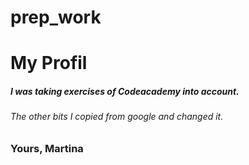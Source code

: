 # prep_work
# My Profil
##### I was taking exercises of *Codeacademy* into account.
###### The other bits I copied from google and changed it.
### Yours, Martina
